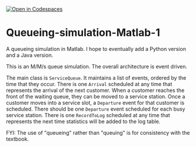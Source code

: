 [![Open in Codespaces](https://classroom.github.com/assets/launch-codespace-7f7980b617ed060a017424585567c406b6ee15c891e84e1186181d67ecf80aa0.svg)](https://classroom.github.com/open-in-codespaces?assignment_repo_id=13433074)
# Queueing-simulation-Matlab-1
A queueing simulation in Matlab.
I hope to eventually add a Python version and a Java version.

This is an M/M/s queue simulation.
The overall architecture is event driven.

The main class is `ServiceQueue`.
It maintains a list of events, ordered by the time that they occur.
There is one `Arrival` scheduled at any time that represents the arrival of the next customer.
When a customer reaches the front of the waiting queue, they can be moved to a service station.
Once a customer moves into a service slot, a `Departure` event for that customer is scheduled.
There should be one `Departure` event scheduled for each busy service station.
There is one `RecordToLog` scheduled at any time that represents the next time statistics will be added to the log table.

FYI: The use of "queueing" rather than "queuing" is for consistency with the textbook.
